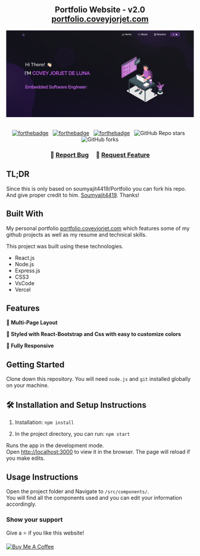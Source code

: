 <h2 align="center">
  Portfolio Website - v2.0<br/>
  <a href="https://portfolio.coveyjorjet.com/" target="_blank">portfolio.coveyjorjet.com</a>
</h2>
<div align="center">
  <img alt="Demo" src="./Images/readme-img.png" />
</div>

<br/>

<center>

[![forthebadge](https://forthebadge.com/images/badges/built-with-love.svg)](https://forthebadge.com) &nbsp;
[![forthebadge](https://forthebadge.com/images/badges/made-with-javascript.svg)](https://forthebadge.com) &nbsp;
[![forthebadge](https://forthebadge.com/images/badges/open-source.svg)](https://forthebadge.com) &nbsp;
![GitHub Repo stars](https://img.shields.io/github/stars/coveyjorjet/portfolio?color=red&logo=github&style=for-the-badge) &nbsp;
![GitHub forks](https://img.shields.io/github/forks/coveyjorjet/portfolio?color=red&logo=github&style=for-the-badge)

</center>

<h3 align="center">
    🔹
    <a href="https://github.com/coveyjorjet/portfolio/issues">Report Bug</a> &nbsp; &nbsp;
    🔹
    <a href="https://github.com/coveyjorjet/portfolio/issues">Request Feature</a>
</h3>

## TL;DR

Since this is only based on soumyajit4419/Portfolio you can fork his repo. And give proper credit to him. [Soumyajit4419](https://github.com/soumyajit4419/Portfolio). Thanks!

## Built With

My personal portfolio <a href="https://portfolio.coveyjorjet.com/" target="_blank">portfolio.coveyjorjet.com</a> which features some of my github projects as well as my resume and technical skills.<br/>

This project was built using these technologies.

- React.js
- Node.js
- Express.js
- CSS3
- VsCode
- Vercel

## Features

**📖 Multi-Page Layout**

**🎨 Styled with React-Bootstrap and Css with easy to customize colors**

**📱 Fully Responsive**

## Getting Started

Clone down this repository. You will need `node.js` and `git` installed globally on your machine.

## 🛠 Installation and Setup Instructions

1. Installation: `npm install`

2. In the project directory, you can run: `npm start`

Runs the app in the development mode.\
Open [http://localhost:3000](http://localhost:3000) to view it in the browser.
The page will reload if you make edits.

## Usage Instructions

Open the project folder and Navigate to `/src/components/`. <br/>
You will find all the components used and you can edit your information accordingly.

### Show your support

Give a ⭐ if you like this website!

<a href="https://www.buymeacoffee.com/coveyjorjet" target="_blank"><img src="https://cdn.buymeacoffee.com/buttons/v2/default-violet.png" alt="Buy Me A Coffee" height= "60px" width= "217px" ></a>
